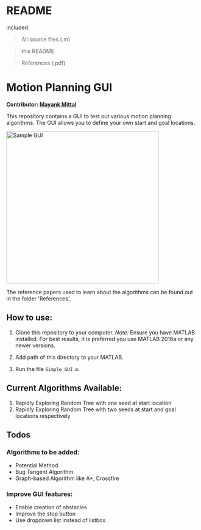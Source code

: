 # README

included:
> All source files (.m)

> this README

> References (.pdf)

# Motion Planning GUI

__Contributor: [Mayank Mittal](http://mayankm96.github.io)__

This repository contains a GUI to test out various motion planning algorithms. The GUI allows you to define your own start and goal locations.

<img align="center" src="https://github.com/Mayankm96/Motion-Planning-GUI/blob/master/Images/sample_gui.PNG" alt="Sample GUI" height="400" width="400">

The reference papers used to learn about the algorithms can be found out in the folder 'References'.

## How to use:

1. Clone this repository to your computer. 
_Note:_ Ensure you have MATLAB installed. For best results, it is preferred you use MATLAB 2016a or any newer versions.

2. Add path of this directory to your MATLAB. 
3. Run the file `Simple_GUI.m`.

## Current Algorithms Available:
1. Rapidly Exploring Random Tree with one seed at start location
2. Rapidly Exploring Random Tree with two seeds at start and goal locations respectively

## Todos

### Algorithms to be added:
- Potential Method
- Bug Tangent Algorithm
- Graph-based Algorithm like A*, Crossfire

### Improve GUI features:
- Enable creation of obstacles 
- Improve the stop button
- Use dropdown list instead of listbox